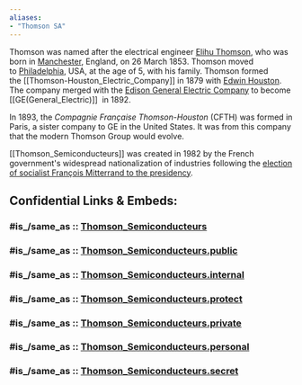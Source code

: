 ```yaml
---
aliases:
- "Thomson SA"
---
```


Thomson was named after the electrical engineer [Elihu Thomson](https://en.wikipedia.org/wiki/Elihu_Thomson "Elihu Thomson"), 
who was born in [Manchester](https://en.wikipedia.org/wiki/Manchester "Manchester"), England, on 26 March 1853. 
Thomson moved to [Philadelphia](https://en.wikipedia.org/wiki/Philadelphia "Philadelphia"), USA, at the age of 5, with his family. 
Thomson formed the [[Thomson-Houston_Electric_Company]] in 1879 with [Edwin Houston](https://en.wikipedia.org/wiki/Edwin_Houston "Edwin Houston"). 
The company merged with the [Edison General Electric Company](https://en.wikipedia.org/wiki/Edison_General_Electric_Company "Edison General Electric Company") to become [[GE(General_Electric)]]  in 1892. 

In 1893, the _Compagnie Française Thomson-Houston_ (CFTH) was formed in Paris, 
a sister company to GE in the United States. 
It was from this company that the modern Thomson Group would evolve.

[[Thomson_Semiconducteurs]] was created in 1982 
by the French government's widespread nationalization of industries 
following the [election of socialist François Mitterrand to the presidency](https://en.wikipedia.org/wiki/1981_French_presidential_election "1981 French presidential election"). 


## Confidential Links & Embeds: 

### #is_/same_as :: [Thomson_Semiconducteurs](/_Standards/Society/Economics/Business/Business-Entity/IT~Company/Semiconductor-Industry/Thomson_Semiconducteurs.md) 

### #is_/same_as :: [Thomson_Semiconducteurs.public](/_public/Society/Economics/Business/Business-Entity/IT~Company/Semiconductor-Industry/Thomson_Semiconducteurs.public.md) 

### #is_/same_as :: [Thomson_Semiconducteurs.internal](/_internal/Society/Economics/Business/Business-Entity/IT~Company/Semiconductor-Industry/Thomson_Semiconducteurs.internal.md) 

### #is_/same_as :: [Thomson_Semiconducteurs.protect](/_protect/Society/Economics/Business/Business-Entity/IT~Company/Semiconductor-Industry/Thomson_Semiconducteurs.protect.md) 

### #is_/same_as :: [Thomson_Semiconducteurs.private](/_private/Society/Economics/Business/Business-Entity/IT~Company/Semiconductor-Industry/Thomson_Semiconducteurs.private.md) 

### #is_/same_as :: [Thomson_Semiconducteurs.personal](/_personal/Society/Economics/Business/Business-Entity/IT~Company/Semiconductor-Industry/Thomson_Semiconducteurs.personal.md) 

### #is_/same_as :: [Thomson_Semiconducteurs.secret](/_secret/Society/Economics/Business/Business-Entity/IT~Company/Semiconductor-Industry/Thomson_Semiconducteurs.secret.md)

